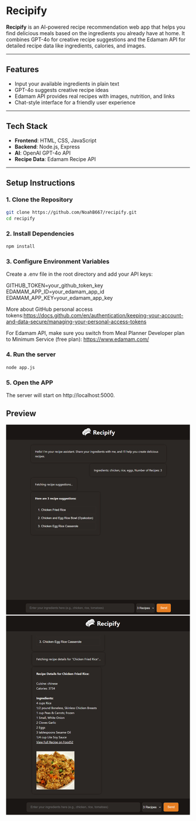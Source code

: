 # Recipify

**Recipify** is an AI-powered recipe recommendation web app that helps you find delicious meals based on the ingredients you already have at home. It combines GPT-4o for creative recipe suggestions and the Edamam API for detailed recipe data like ingredients, calories, and images.

---

## Features

- Input your available ingredients in plain text
- GPT-4o suggests creative recipe ideas
- Edamam API provides real recipes with images, nutrition, and links
- Chat-style interface for a friendly user experience

---

## Tech Stack

- **Frontend**: HTML, CSS, JavaScript
- **Backend**: Node.js, Express
- **AI**: OpenAI GPT-4o API
- **Recipe Data**: Edamam Recipe API

---

## Setup Instructions

### 1. Clone the Repository

```bash
git clone https://github.com/NoahB667/recipify.git
cd recipify
```

### 2. Install Dependencies
```bash
npm install
```

### 3. Configure Environment Variables
Create a .env file in the root directory and add your API keys:

GITHUB_TOKEN=your_github_token_key<br>
EDAMAM_APP_ID=your_edamam_app_id<br>
EDAMAM_APP_KEY=your_edamam_app_key

More about GitHub personal access tokens:https://docs.github.com/en/authentication/keeping-your-account-and-data-secure/managing-your-personal-access-tokens

For Edamam API, make sure you switch from Meal Planner Developer plan to Minimum Service (free plan): https://www.edamam.com/

### 4. Run the server
```bash
node app.js
```

### 5. Open the APP
The server will start on http://localhost:5000.

## Preview
![alt text](image.png)
![alt text](image-1.png)